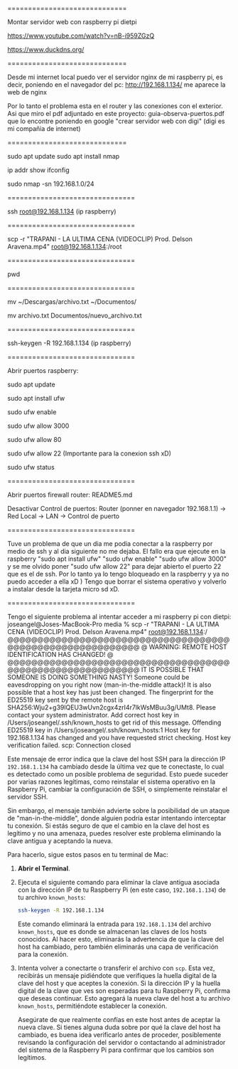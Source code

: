 =============================

Montar servidor web con raspberry pi dietpi

https://www.youtube.com/watch?v=nB-i959ZGzQ

https://www.duckdns.org/

=============================

Desde mi internet local puedo ver el servidor nginx de mi raspberry pi, es decir,
poniendo en el navegador del pc: http://192.168.1.134/ me aparece la web de nginx

Por lo tanto el problema esta en el router y las conexiones con el exterior. Asi que miro el pdf
adjuntado en este proyecto: guia-observa-puertos.pdf que lo encontre poniendo en google
"crear servidor web con digi" (digi es mi compañia de internet)

=============================

sudo apt update
sudo apt install nmap

ip addr show
ifconfig

sudo nmap -sn 192.168.1.0/24

===============================

ssh root@192.168.1.134   (ip raspberry)

===============================

scp -r "TRAPANI - LA ULTIMA CENA (VIDEOCLIP) Prod. Delson Aravena.mp4" root@192.168.1.134:/root

===============================

pwd

===============================

mv ~/Descargas/archivo.txt ~/Documentos/

mv archivo.txt Documentos/nuevo_archivo.txt

===============================

ssh-keygen -R 192.168.1.134 (ip raspberry)

===============================

Abrir puertos raspberry:

sudo apt update

sudo apt install ufw

sudo ufw enable

sudo ufw allow 3000

sudo ufw allow 80

sudo ufw allow 22 (Importante para la conexion ssh xD)

sudo ufw status


===============================

Abrir puertos firewall router: README5.md

Desactivar Control de puertos: Router (ponner en navegador 192.168.1.1) -> Red Local -> LAN -> Control de puerto

===============================

Tuve un problema de que un dia me podia conectar a la raspberry por medio de ssh y al dia siguiente no me dejaba. El fallo era que ejecute en la raspberry "sudo apt install ufw" "sudo ufw enable" "sudo ufw allow 3000" y se me olvido poner "sudo ufw allow 22" para dejar abierto el puerto 22 que es el de ssh. Por lo tanto ya lo tengo bloqueado en la raspberry y ya no puedo acceder a ella xD ) Tengo que borrar el sistema operativo y volverlo a instalar desde la tarjeta micro sd xD.

===============================

Tengo el siguiente problema al intentar acceder a mi raspberry pi con dietpi: joseangel@Joses-MacBook-Pro media % scp -r "TRAPANI - LA ULTIMA CENA (VIDEOCLIP) Prod. Delson Aravena.mp4" root@192.168.1.134:/
@@@@@@@@@@@@@@@@@@@@@@@@@@@@@@@@@@@@@@@@@@@@@@@@@@@@@@@@@@@
@    WARNING: REMOTE HOST IDENTIFICATION HAS CHANGED!     @
@@@@@@@@@@@@@@@@@@@@@@@@@@@@@@@@@@@@@@@@@@@@@@@@@@@@@@@@@@@
IT IS POSSIBLE THAT SOMEONE IS DOING SOMETHING NASTY!
Someone could be eavesdropping on you right now (man-in-the-middle attack)!
It is also possible that a host key has just been changed.
The fingerprint for the ED25519 key sent by the remote host is
SHA256:Wju2+g39lQEU3wUvn2cgx4zrI4r7lkWsMBuu3g/UMt8.
Please contact your system administrator.
Add correct host key in /Users/joseangel/.ssh/known_hosts to get rid of this message.
Offending ED25519 key in /Users/joseangel/.ssh/known_hosts:1
Host key for 192.168.1.134 has changed and you have requested strict checking.
Host key verification failed.
scp: Connection closed

Este mensaje de error indica que la clave del host SSH para la dirección IP `192.168.1.134` ha cambiado desde la última vez que te conectaste, lo cual es detectado como un posible problema de seguridad. Esto puede suceder por varias razones legítimas, como reinstalar el sistema operativo en la Raspberry Pi, cambiar la configuración de SSH, o simplemente reinstalar el servidor SSH. 

Sin embargo, el mensaje también advierte sobre la posibilidad de un ataque de "man-in-the-middle", donde alguien podría estar intentando interceptar tu conexión. Si estás seguro de que el cambio en la clave del host es legítimo y no una amenaza, puedes resolver este problema eliminando la clave antigua y aceptando la nueva.

Para hacerlo, sigue estos pasos en tu terminal de Mac:

1. **Abrir el Terminal**.
2. Ejecuta el siguiente comando para eliminar la clave antigua asociada con la dirección IP de tu Raspberry Pi (en este caso, `192.168.1.134`) de tu archivo `known_hosts`:

   ```sh
   ssh-keygen -R 192.168.1.134
   ```

   Este comando eliminará la entrada para `192.168.1.134` del archivo `known_hosts`, que es donde se almacenan las claves de los hosts conocidos. Al hacer esto, eliminarás la advertencia de que la clave del host ha cambiado, pero también eliminarás una capa de verificación para la conexión.

3. Intenta volver a conectarte o transferir el archivo con `scp`. Esta vez, recibirás un mensaje pidiéndote que verifiques la huella digital de la clave del host y que aceptes la conexión. Si la dirección IP y la huella digital de la clave que ves son esperadas para tu Raspberry Pi, confirma que deseas continuar. Esto agregará la nueva clave del host a tu archivo `known_hosts`, permitiéndote establecer la conexión.

   Asegúrate de que realmente confías en este host antes de aceptar la nueva clave. Si tienes alguna duda sobre por qué la clave del host ha cambiado, es buena idea verificarlo antes de proceder, posiblemente revisando la configuración del servidor o contactando al administrador del sistema de la Raspberry Pi para confirmar que los cambios son legítimos.